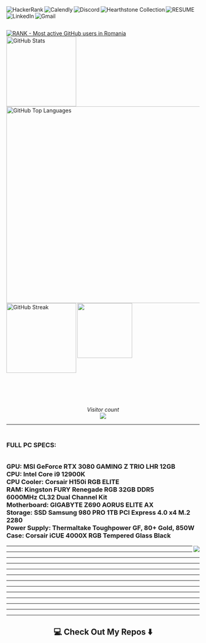 <!-- Username = RomulusMirauta -->

<!-- https://shields.io/badges -->



<a href="https://www.hackerrank.com/profile/RomulusMirauta">
	<img align="left"
		src="https://img.shields.io/badge/-Hackerrank-2EC866?style=for-the-badge&logo=HackerRank&logoColor=white" 
		alt="HackerRank" />
</a>


<a href="https://calendly.com/romulus-mirauta/1-hour-meeting">
	<img align="left"
		src="https://img.shields.io/badge/Calendly-%23006BFF.svg?style=for-the-badge&logo=Calendly&logoColor=white"
		alt="Calendly" />
</a>


<a href="https://discord.com/users/171948220111388672">
	<img align="left"
		src="https://img.shields.io/badge/Discord-%235865F2.svg?style=for-the-badge&logo=discord&logoColor=white" 
		alt="Discord" />
</a>


<a href="https://hsreplay.net/collection/2/54480468/">
	<img align="left"
		src="https://img.shields.io/badge/Hearthstone-%23FA830D.svg?style=for-the-badge&logo=hearthstone-collection&logoColor=white" 
		alt="Hearthstone Collection" />
</a>


<a href="https://docs.google.com/document/d/1b2vt_GqHarnpi5ee7XQQPeUnvB5h7ksj43ciZZqfpwE/">
	<img align="left"
		src="https://img.shields.io/badge/_CV_-CV1?style=for-the-badge&color=silver"
		alt="RESUME" />
</a>


<a href="https://www.linkedin.com/in/romulus-mirauta/">
	<img align="left"
		src="https://img.shields.io/badge/linkedin-%230077B5.svg?style=for-the-badge&logo=linkedin&logoColor=white" 
		alt="LinkedIn" />
</a>


<a href="mailto:romulus.mirauta1@gmail.com">
	<img align="left"
		src="https://img.shields.io/badge/Gmail-D14836?style=for-the-badge&logo=gmail&logoColor=white" 
		alt="Gmail" />
</a>



<br><br>



<a href="https://user-badge.committers.top/romania/RomulusMirauta">
	<img align="center"
		src="https://user-badge.committers.top/romania/RomulusMirauta.svg" 
		alt="RANK - Most active GitHub users in Romania" />
</a>


<br>


<a href="#">
	<img align="left" height=182
		src="https://github-readme-stats.vercel.app/api?username=RomulusMirauta&theme=dark&show_icons=true&hide_border=false&count_private=true&cache_seconds=43200&custom_title=My&nbsp;GitHub&nbsp;Stats&card_width=460"
		alt="GitHub Stats" />
</a>


<a href="https://gh-stats-gen.vercel.app/">
	<img align="right" height=513
		src="https://github-readme-stats.vercel.app/api/top-langs/?username=RomulusMirauta&theme=dark&show_icons=true&hide_border=false&layout=pie&cache_seconds=43200&&langs_count=20&card_width=290"
		alt="GitHub Top Languages" />
</a>



<a href="#">
	<img align="left" height=182
		src="https://github-readme-streak-stats.herokuapp.com/?user=RomulusMirauta&theme=dark&hide_border=false&cache_seconds=43200&card_width=460"
		alt="GitHub Streak" />
</a>


<a href="#">
	<img align="left" height=143
		src="https://github-profile-trophy.vercel.app/?username=RomulusMirauta&theme=darkhub&no-frame=false&title=Repositories,Followers,Commits&column=-1" />
</a>


<br><br><br><br><br><br><br><br><br><br><br><br><br><br><br><br><br><br><br><br><br><br><br><br>


<p align="center">
	<i>Visitor count</i><br>
	<img src="https://profile-counter.glitch.me/RomulusMirauta/count.svg" />
</p>



<hr>



<h3>

<p align="left">

<br>FULL PC SPECS:

<br>GPU: MSI GeForce RTX 3080 GAMING Z TRIO LHR 12GB
<br>CPU: Intel Core i9 12900K
<br>CPU Cooler: Corsair H150i RGB ELITE
<br>RAM: Kingston FURY Renegade RGB 32GB DDR5 
<br>6000MHz CL32 Dual Channel Kit
<br>Motherboard: GIGABYTE Z690 AORUS ELITE AX
<br>Storage: SSD Samsung 980 PRO 1TB PCI Express 4.0 x4 M.2 2280
<br>Power Supply: Thermaltake Toughpower GF, 80+ Gold, 850W
<br>Case: Corsair iCUE 4000X RGB Tempered Glass Black


</p>


<a title="System requirements and Rate my PC tool - all at PCGameBenchmark" href="https://www.pcgamebenchmark.com/ratemypc?cpu=intel-core-i9-12900k&memory=32gb&gpu=nvidia-geforce-rtx-3080&platform=windows">

<img align="right"
	src="https://www.pcgamebenchmark.com/signature/intel-core-i9-12900k/32gb/nvidia-geforce-rtx-3080/twitch.png">
</a>



</h3>



<hr><hr><hr><hr><hr><hr><hr><hr><hr><hr><hr><hr><hr>



<h2  align="center">💻 Check Out My Repos ⬇️ </h2>





<!-- LEARNING -->



<!--



<br><br>

<a href="https://hsreplay.net/collection/2/54480468/">
	<img align="left"
		src="https://img.shields.io/badge/Hearthstone-HearthstoneCollection1?style=for-the-badge&color=FA830D" 
		alt="Hearthstone Collection" />
</a>


<a href="https://hsreplay.net/collection/2/54480468/">
	<img align="center"
		src="https://img.shields.io/badge/Hearthstone-HearthstoneCollection1?style=for-the-badge&color=FA830D" 
		alt="Hearthstone Collection" />
</a>


<a href="https://hsreplay.net/collection/2/54480468/">
	<img align="right"
		src="https://img.shields.io/badge/Hearthstone-HearthstoneCollection1?style=for-the-badge&color=FA830D" 
		alt="Hearthstone Collection" />
</a>



<br><br>



<div style="text-align: center;">
  <img src="https://img.shields.io/badge/Hearthstone-HearthstoneCollection1?style=for-the-badge&color=FA830D" alt="Example Image">
</div>


<br><br>

<img src="https://img.shields.io/badge/Hearthstone-HearthstoneCollection1?style=for-the-badge&color=FA830D" alt="Example Image" style="float: right">







<h2  align="center">
<a href="https://hsreplay.net/collection/2/54480468/">
	<img src="https://img.shields.io/badge/Hearthstone-HearthstoneCollection1?style=for-the-badge&color=FA830D" 
		alt="Hearthstone Collection" />
</a> 
</h2>


-->






<!-- LEARNING -->